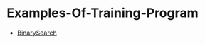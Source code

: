 # Examples-Of-Training-Program

* [BinarySearch] 




























[BinarySearch]: https://github.com/lusinekh/Examples-Of-Training-Program/tree/master/BinarySearch
